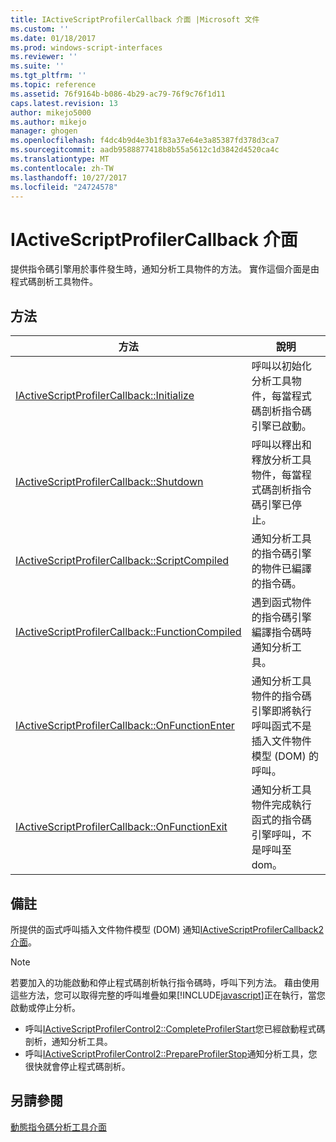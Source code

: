 ```yaml
---
title: IActiveScriptProfilerCallback 介面 |Microsoft 文件
ms.custom: ''
ms.date: 01/18/2017
ms.prod: windows-script-interfaces
ms.reviewer: ''
ms.suite: ''
ms.tgt_pltfrm: ''
ms.topic: reference
ms.assetid: 76f9164b-b086-4b29-ac79-76f9c76f1d11
caps.latest.revision: 13
author: mikejo5000
ms.author: mikejo
manager: ghogen
ms.openlocfilehash: f4dc4b9d4e3b1f83a37e64e3a85387fd378d3ca7
ms.sourcegitcommit: aadb9588877418b8b55a5612c1d3842d4520ca4c
ms.translationtype: MT
ms.contentlocale: zh-TW
ms.lasthandoff: 10/27/2017
ms.locfileid: "24724578"
---
```

# <a name="iactivescriptprofilercallback-interface"></a>IActiveScriptProfilerCallback 介面
提供指令碼引擎用於事件發生時，通知分析工具物件的方法。 實作這個介面是由程式碼剖析工具物件。  
  
## <a name="methods"></a>方法  
  
|方法|說明|  
|------------|-----------------|  
|[IActiveScriptProfilerCallback::Initialize](../../winscript/reference/iactivescriptprofilercallback-initialize.md)|呼叫以初始化分析工具物件，每當程式碼剖析指令碼引擎已啟動。|  
|[IActiveScriptProfilerCallback::Shutdown](../../winscript/reference/iactivescriptprofilercallback-shutdown.md)|呼叫以釋出和釋放分析工具物件，每當程式碼剖析指令碼引擎已停止。|  
|[IActiveScriptProfilerCallback::ScriptCompiled](../../winscript/reference/iactivescriptprofilercallback-scriptcompiled.md)|通知分析工具的指令碼引擎的物件已編譯的指令碼。|  
|[IActiveScriptProfilerCallback::FunctionCompiled](../../winscript/reference/iactivescriptprofilercallback-functioncompiled.md)|遇到函式物件的指令碼引擎編譯指令碼時通知分析工具。|  
|[IActiveScriptProfilerCallback::OnFunctionEnter](../../winscript/reference/iactivescriptprofilercallback-onfunctionenter.md)|通知分析工具物件的指令碼引擎即將執行呼叫函式不是插入文件物件模型 (DOM) 的呼叫。|  
|[IActiveScriptProfilerCallback::OnFunctionExit](../../winscript/reference/iactivescriptprofilercallback-onfunctionexit.md)|通知分析工具物件完成執行函式的指令碼引擎呼叫，不是呼叫至 dom。|  
  
## <a name="remarks"></a>備註  
 所提供的函式呼叫插入文件物件模型 (DOM) 通知[IActiveScriptProfilerCallback2 介面](../../winscript/reference/iactivescriptprofilercallback2-interface.md)。  
  
> [!NOTE]
>  若要加入的功能啟動和停止程式碼剖析執行指令碼時，呼叫下列方法。 藉由使用這些方法，您可以取得完整的呼叫堆疊如果[!INCLUDE[javascript](../../javascript/includes/javascript-md.md)]正在執行，當您啟動或停止分析。  
>   
>  -   呼叫[IActiveScriptProfilerControl2::CompleteProfilerStart](../../winscript/reference/iactivescriptprofilercontrol2-completeprofilerstart.md)您已經啟動程式碼剖析，通知分析工具。  
> -   呼叫[IActiveScriptProfilerControl2::PrepareProfilerStop](../../winscript/reference/iactivescriptprofilercontrol2-prepareprofilerstop.md)通知分析工具，您很快就會停止程式碼剖析。  
  
## <a name="see-also"></a>另請參閱  
 [動態指令碼分析工具介面](../../winscript/reference/active-script-profiler-interfaces.md)